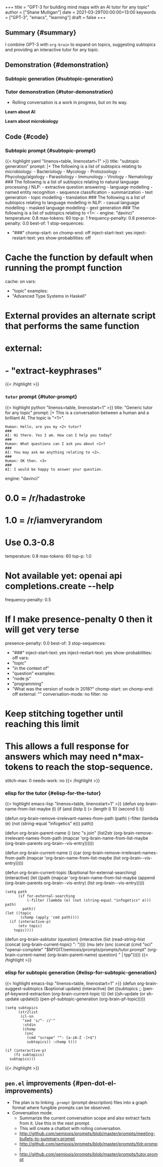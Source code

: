 +++
title = "GPT-3 for building mind maps with an AI tutor for any topic"
author = ["Shane Mulligan"]
date = 2021-03-29T00:00:00+13:00
keywords = ["GPT-3", "emacs", "learning"]
draft = false
+++

## Summary {#summary}

I combine GPT-3 with `org-brain` to expand on
topics, suggesting subtopics and providing an
interactive tutor for any topic.


## Demonstration {#demonstration}


### Subtopic generation {#subtopic-generation}


### Tutor demonstration {#tutor-demonstration}

-   Rolling conversation is a work in progress, but on its way.

<span class="underline">**Learn about AI**</span>

<!-- Play on asciinema.com -->
<!-- <a title="asciinema recording" href="https://asciinema.org/a/tV37yuypzU8C4ttDL4w24HOtx" target="_blank"><img alt="asciinema recording" src="https://asciinema.org/a/tV37yuypzU8C4ttDL4w24HOtx.svg" /></a> -->
<!-- Play on the blog -->
<script src="https://asciinema.org/a/tV37yuypzU8C4ttDL4w24HOtx.js" id="asciicast-tV37yuypzU8C4ttDL4w24HOtx" async></script>

<span class="underline">**Learn about microbiology**</span>

<!-- Play on asciinema.com -->
<!-- <a title="asciinema recording" href="https://asciinema.org/a/R25hFKsdKc1wcfbMGeXnXa0iJ" target="_blank"><img alt="asciinema recording" src="https://asciinema.org/a/R25hFKsdKc1wcfbMGeXnXa0iJ.svg" /></a> -->
<!-- Play on the blog -->
<script src="https://asciinema.org/a/R25hFKsdKc1wcfbMGeXnXa0iJ.js" id="asciicast-R25hFKsdKc1wcfbMGeXnXa0iJ" async></script>


## Code {#code}


### Subtopic prompt {#subtopic-prompt}

{{< highlight yaml "linenos=table, linenostart=1" >}}
title: "subtopic generation"
prompt: |+
    The following is a list of subtopics relating to microbiology:
    - Bacteriology
    - Mycology
    - Protozoology
    - Phycology/algology
    - Parasitology
    - Immunology
    - Virology
    - Nematology
    ###
    The following is a list of subtopics relating to natural language processing / NLP:
    - extractive question answering
    - language modelling
    - named entity recognition
    - sequence classification
    - summarization
    - text generation
    - topic modelling
    - translation
    ###
    The following is a list of subtopics relating to language modelling in NLP:
    - casual language modelling
    - masked language modelling
    - gext generation
    ###
    The following is a list of subtopics relating to <1>:
    -
engine: "davinci"
temperature: 0.8
max-tokens: 60
top-p: 1
frequency-penalty: 0.8
presence-penalty: 0.0
best-of: 1
stop-sequences:
- "###"
chomp-start: on
chomp-end: off
inject-start-text: yes
inject-restart-text: yes
show-probabilities: off
# Cache the function by default when running the prompt function
cache: on
vars:
- "topic"
examples:
- "Advanced Type Systems in Haskell"
# External provides an alternate script that performs the same function
# external:
# - "extract-keyphrases"
{{< /highlight >}}


### `tutor` prompt {#tutor-prompt}

{{< highlight python "linenos=table, linenostart=1" >}}
title: "Generic tutor for any topic"
prompt: |+
    This is a conversation between a human and a brilliant AI.
    The topic is "<1>".

    Human: Hello, are you my <2> tutor?
    ###
    AI: Hi there. Yes I am. How can I help you today?
    ###
    Human: What questions can I ask you about <1>?
    ###
    AI: You may ask me anything relating to <2>.
    ###
    Human: OK then. <3>
    ###
    AI: I would be happy to answer your question.
engine: "davinci"
# 0.0 = /r/hadastroke
# 1.0 = /r/iamveryrandom
# Use 0.3-0.8
temperature: 0.8
max-tokens: 60
top-p: 1.0
# Not available yet: openai api completions.create --help
frequency-penalty: 0.5
# If I make presence-penalty 0 then it will get very terse
presence-penalty: 0.0
best-of: 3
stop-sequences:
- "###"
inject-start-text: yes
inject-restart-text: yes
show-probabilities: off
vars:
- "topic"
- "in the context of"
- "question"
examples:
- "node js"
- "programming"
- "What was the version of node in 2018?"
chomp-start: on
chomp-end: off
external: ""
conversation-mode: no
filter: no
# Keep stitching together until reaching this limit
# This allows a full response for answers which may need n*max-tokens to reach the stop-sequence.
stitch-max: 0
needs-work: no
{{< /highlight >}}


### elisp for the tutor {#elisp-for-the-tutor}

{{< highlight emacs-lisp "linenos=table, linenostart=1" >}}
(defun org-brain-name-from-list-maybe (l)
  (if (and (listp l)
           (> (length l) 1))
      (second l)
    l))

(defun org-brain-remove-irrelevant-names-from-path (path)
  (-filter
   (lambda
     (e)
     (not
      (string-equal "infogetics" e)))
   path))

(defun org-brain-parent-name ()
  (snc "s join"
       (list2str
        (org-brain-remove-irrelevant-names-from-path
         (mapcar
          'org-brain-name-from-list-maybe
          (org-brain-parents org-brain--vis-entry))))))

(defun org-brain-current-name ()
  (car
   (org-brain-remove-irrelevant-names-from-path
    (mapcar
     'org-brain-name-from-list-maybe
     (list org-brain--vis-entry)))))

(defun org-brain-current-topic (&optional for-external-searching)
  (interactive)
  (let ((path
         (mapcar
          'org-brain-name-from-list-maybe
          (append (org-brain-parents org-brain--vis-entry) (list org-brain--vis-entry)))))

    (setq path
          (if for-external-searching
              (-filter (lambda (e) (not (string-equal "infogetics" e))) path)
            path))
    (let ((topic
           (chomp (apply 'cmd path))))
      (if (interactive-p)
          (etv topic)
        topic))))

(defun org-brain-asktutor (question)
  (interactive (list (read-string-hist (concat (org-brain-current-topic) ": "))))
  (mu
   (etv
    (snc
     (concat
      (cmd
       "oci"
       "openai-complete"
       "$MYGIT/semiosis/prompts/prompts/tutor.prompt"
       (org-brain-current-name)
       (org-brain-parent-name)
       question)
      " | tpp")))))
{{< /highlight >}}


### elisp for subtopic generation {#elisp-for-subtopic-generation}

{{< highlight emacs-lisp "linenos=table, linenostart=1" >}}
(defun org-brain-suggest-subtopics (&optional update)
  (interactive)
  (let ((subtopics
         ;; (pen-pf-keyword-extraction (org-brain-current-topic t))
         (let ((sh-update (or sh-update update)))
           (pen-pf-subtopic-generation (org-brain-pf-topic)))))

    (setq subtopics
          (str2list
           (cl-sn
            "sed 's/^- //'"
            :stdin
            (chomp
             (snc
              (cmd "scrape" "^- [a-zA-Z -]+$")
              subtopics)) :chomp t)))

    (if (interactive-p)
        (fz subtopics)
      subtopics)))
{{< /highlight >}}


## `pen.el` improvements {#pen-dot-el-improvements}

-   The plan is to linking `.prompt` (prompt description) files into a graph format where fungible prompts can be observed.
-   Conversation mode.
    -   Summarize the current conversation scope and also extract facts from it. Use this in the next prompt.
    -   This will create a chatbot with rolling conversation.
    -   <http://github.com/semiosis/prompts/blob/master/prompts/meeting-bullets-to-summary.prompt>
    -   <http://github.com/semiosis/prompts/blob/master/prompts/tldr.prompt>
    -   <http://github.com/semiosis/prompts/blob/master/prompts/tutor.prompt>